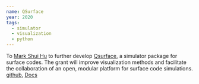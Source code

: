 ```yaml
---
name: QSurface
year: 2020
tags:
  - simulator
  - visualization
  - python
---
```

 To [Mark Shui Hu](https://watermarkhu.nl/) to further develop [Qsurface](https://github.com/watermarkhu/qsurface), a simulator package for surface codes. The grant will improve visualization methods and facilitate the collaboration of an open, modular platform for surface code simulations. [github](https://github.com/watermarkhu/qsurface), [Docs](https://qsurface.readthedocs.io/en/latest/index.html)

